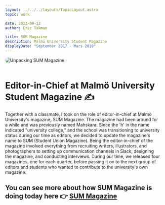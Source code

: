 ```yaml
---
layout: ../../../layouts/TopicLayout.astro
topic: work

date: 2023-09-12
author: Eric Takman

title: SUM Magazine
description: Malmö University Student Magazine
displayDate: "September 2017 - Mars 2018"
---
```


<div class="object-contain h-80">
	<img src="/images/sum.png" alt="Unpacking SUM Magazine" style="border-radius: 1rem; max-height: 100%;">
</div>

<br />
<div class="pt-4"></div>

# Editor-in-Chief at Malmö University Student Magazine ✍

Together with a classmate, I took on the role of editor-in-chief at Malmö University's magazine, SUM Magazine. The magazine had been around for a while and was previously named Mahskara. Since the 'h' in the name indicated "university college," and the school was transitioning to university status during our time as editors, we decided to update the magazine's name to SUM (Student Union Magazine). Being the editor-in-chief of the magazine involved everything from recruiting writers, illustrators, and photographers to setting up communication channels in Slack, designing the magazine, and conducting interviews. During our time, we released four magazines, one for each quarter, before passing it on to the next group of editors and students who wanted to contribute to the university's own magazine.

<div class="pt-2"></div>

## You can see more about how SUM Magazine is doing today here 👉 [SUM Magazine](https://www.instagram.com/sum_magazine/)
